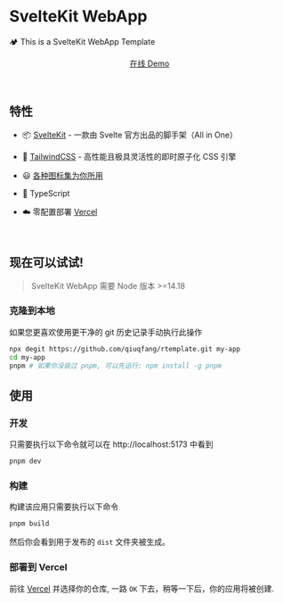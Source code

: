 # SvelteKit WebApp

🏕 This is a SvelteKit WebApp Template

<p align='center'>
<a href="https://sveltekit-webapp.qiuqfang.top">在线 Demo</a>
</p>

<br>

## 特性

- 📦 [SvelteKit](https://kit.svelte.dev/) - 一款由 Svelte 官方出品的脚手架（All in One）

- 🎨 [TailwindCSS](https://tailwindcss.com/) - 高性能且极具灵活性的即时原子化 CSS 引擎

- 😃 [各种图标集为你所用](https://icon-sets.iconify.design/)

- 🦾 TypeScript

- ☁️ 零配置部署 [Vercel](https://vercel.com/)

<br>

## 现在可以试试!

> SvelteKit WebApp 需要 Node 版本 >=14.18

### 克隆到本地

如果您更喜欢使用更干净的 git 历史记录手动执行此操作

```bash
npx degit https://github.com/qiuqfang/rtemplate.git my-app
cd my-app
pnpm # 如果你没装过 pnpm, 可以先运行: npm install -g pnpm
```

## 使用

### 开发

只需要执行以下命令就可以在 http://localhost:5173 中看到

```bash
pnpm dev
```

### 构建

构建该应用只需要执行以下命令

```bash
pnpm build
```

然后你会看到用于发布的 `dist` 文件夹被生成。

### 部署到 Vercel

前往 [Vercel](https://vercel.com/) 并选择你的仓库, 一路 `OK` 下去，稍等一下后，你的应用将被创建.
